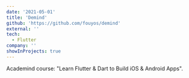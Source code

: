 ```yaml
---
date: '2021-05-01'
title: 'Demind'
github: 'https://github.com/fouyos/demind'
external: ''
tech:
  - Flutter
company: ''
showInProjects: true
---
```


Academind course: "Learn Flutter & Dart to Build iOS & Android Apps".
